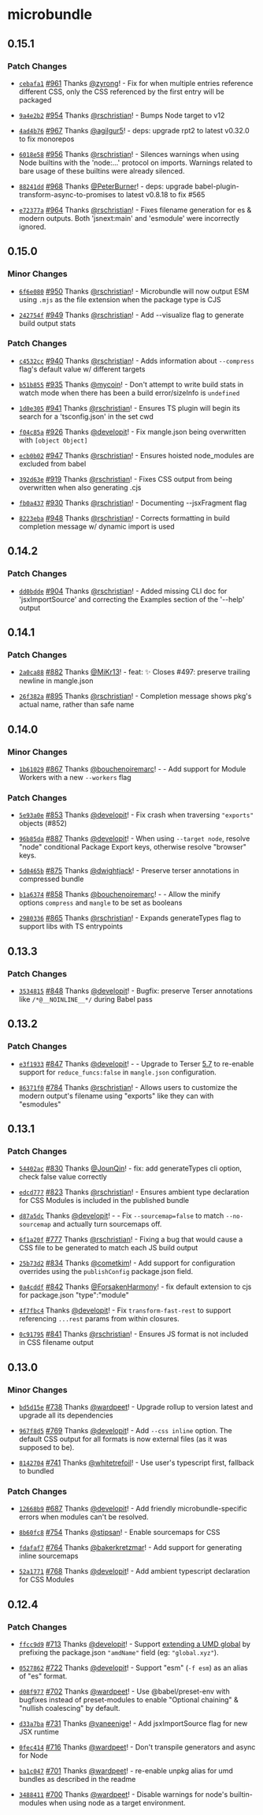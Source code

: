 # microbundle

## 0.15.1

### Patch Changes

- [`cebafa1`](https://github.com/developit/microbundle/commit/cebafa121953a771f010b3cfd250a83bfc754e2c) [#961](https://github.com/developit/microbundle/pull/961) Thanks [@zyrong](https://github.com/zyrong)! - Fix for when multiple entries reference different CSS, only the CSS referenced by the first entry will be packaged

* [`9a4e2b2`](https://github.com/developit/microbundle/commit/9a4e2b2096d3824661738edb142b4658cf3d9d0b) [#954](https://github.com/developit/microbundle/pull/954) Thanks [@rschristian](https://github.com/rschristian)! - Bumps Node target to v12

- [`4ad4b76`](https://github.com/developit/microbundle/commit/4ad4b768f0ef6f434b753c4a42cdcfe85d01c404) [#967](https://github.com/developit/microbundle/pull/967) Thanks [@agilgur5](https://github.com/agilgur5)! - deps: upgrade rpt2 to latest v0.32.0 to fix monorepos

* [`6018e58`](https://github.com/developit/microbundle/commit/6018e586b91125233026ca977a97b72bb6082ec6) [#956](https://github.com/developit/microbundle/pull/956) Thanks [@rschristian](https://github.com/rschristian)! - Silences warnings when using Node builtins with the 'node:...' protocol on imports. Warnings related to bare usage of these builtins were already silenced.

- [`88241dd`](https://github.com/developit/microbundle/commit/88241ddf8fc3ac18cfc1ca8ced99a413f8d2b488) [#968](https://github.com/developit/microbundle/pull/968) Thanks [@PeterBurner](https://github.com/PeterBurner)! - deps: upgrade babel-plugin-transform-async-to-promises to latest v0.8.18 to fix #565

* [`e72377a`](https://github.com/developit/microbundle/commit/e72377a001cc5925ff25aadbe26fdb96a0dab3a4) [#964](https://github.com/developit/microbundle/pull/964) Thanks [@rschristian](https://github.com/rschristian)! - Fixes filename generation for es & modern outputs. Both 'jsnext:main' and 'esmodule' were incorrectly ignored.

## 0.15.0

### Minor Changes

- [`6f6e080`](https://github.com/developit/microbundle/commit/6f6e080f3b9ec9a223d79d24eb6e6c8dd5d72cf7) [#950](https://github.com/developit/microbundle/pull/950) Thanks [@rschristian](https://github.com/rschristian)! - Microbundle will now output ESM using `.mjs` as the file extension when the package type is CJS

* [`242754f`](https://github.com/developit/microbundle/commit/242754f43cce1c25a6c475be64bbd2a525eb7cf0) [#949](https://github.com/developit/microbundle/pull/949) Thanks [@rschristian](https://github.com/rschristian)! - Add --visualize flag to generate build output stats

### Patch Changes

- [`c4532cc`](https://github.com/developit/microbundle/commit/c4532cc9ccd846e6bc8176414ddf2c0fc22af1f1) [#940](https://github.com/developit/microbundle/pull/940) Thanks [@rschristian](https://github.com/rschristian)! - Adds information about `--compress` flag's default value w/ different targets

* [`b51b855`](https://github.com/developit/microbundle/commit/b51b855794866f3e6a0ef7dfc5672d5c1c717831) [#935](https://github.com/developit/microbundle/pull/935) Thanks [@mycoin](https://github.com/mycoin)! - Don't attempt to write build stats in watch mode when there has been a build error/sizeInfo is `undefined`

- [`1d0e305`](https://github.com/developit/microbundle/commit/1d0e305d89ad010793c57fc451991a79907e1f3f) [#941](https://github.com/developit/microbundle/pull/941) Thanks [@rschristian](https://github.com/rschristian)! - Ensures TS plugin will begin its search for a 'tsconfig.json' in the set cwd

* [`f04c85a`](https://github.com/developit/microbundle/commit/f04c85a1885a28a16c767665a1d5f17b13834406) [#926](https://github.com/developit/microbundle/pull/926) Thanks [@developit](https://github.com/developit)! - Fix mangle.json being overwritten with `[object Object]`

- [`ecb0b02`](https://github.com/developit/microbundle/commit/ecb0b022912397bcf98550c1a783e9e0534f33e5) [#947](https://github.com/developit/microbundle/pull/947) Thanks [@rschristian](https://github.com/rschristian)! - Ensures hoisted node_modules are excluded from babel

* [`392d63e`](https://github.com/developit/microbundle/commit/392d63ef437f25403c03826f77790722d0234b58) [#919](https://github.com/developit/microbundle/pull/919) Thanks [@rschristian](https://github.com/rschristian)! - Fixes CSS output from being overwritten when also generating .cjs

- [`fb0a437`](https://github.com/developit/microbundle/commit/fb0a43780a7462f4876955c3412638e51a7adb97) [#930](https://github.com/developit/microbundle/pull/930) Thanks [@rschristian](https://github.com/rschristian)! - Documenting --jsxFragment flag

* [`8223eba`](https://github.com/developit/microbundle/commit/8223ebaee8d750e9757b9ddbfef6384fa00f22ac) [#948](https://github.com/developit/microbundle/pull/948) Thanks [@rschristian](https://github.com/rschristian)! - Corrects formatting in build completion message w/ dynamic import is used

## 0.14.2

### Patch Changes

- [`dd0bdde`](https://github.com/developit/microbundle/commit/dd0bdde9c6ae7d0690fa73aead1c1744ae3b086a) [#904](https://github.com/developit/microbundle/pull/904) Thanks [@rschristian](https://github.com/rschristian)! - Added missing CLI doc for 'jsxImportSource' and correcting the Examples section of the '--help' output

## 0.14.1

### Patch Changes

- [`2a0ca88`](https://github.com/developit/microbundle/commit/2a0ca8843f34c3773bb41eb3f8f571fb6b2b2d52) [#882](https://github.com/developit/microbundle/pull/882) Thanks [@MiKr13](https://github.com/MiKr13)! - feat: :sparkles: Closes #497: preserve trailing newline in mangle.json

* [`26f382a`](https://github.com/developit/microbundle/commit/26f382a989e86fdcc5149f73f7b6c9d314a4bf37) [#895](https://github.com/developit/microbundle/pull/895) Thanks [@rschristian](https://github.com/rschristian)! - Completion message shows pkg's actual name, rather than safe name

## 0.14.0

### Minor Changes

- [`1b61029`](https://github.com/developit/microbundle/commit/1b6102966440bd7000e0e457f8c0b7eeb7e05593) [#867](https://github.com/developit/microbundle/pull/867) Thanks [@bouchenoiremarc](https://github.com/bouchenoiremarc)! - - Add support for Module Workers with a new `--workers` flag

### Patch Changes

- [`5e93a0e`](https://github.com/developit/microbundle/commit/5e93a0e4cc28ea8f080a08e3a8530b6bfdf25f42) [#853](https://github.com/developit/microbundle/pull/853) Thanks [@developit](https://github.com/developit)! - Fix crash when traversing `"exports"` objects (#852)

* [`96b85da`](https://github.com/developit/microbundle/commit/96b85da1e32b4ffbef9d83387ff399d8b3ee3852) [#887](https://github.com/developit/microbundle/pull/887) Thanks [@developit](https://github.com/developit)! - When using `--target node`, resolve "node" conditional Package Export keys, otherwise resolve "browser" keys.

- [`5d0465b`](https://github.com/developit/microbundle/commit/5d0465b39bccff31673d351fc9d29cb4c470407d) [#875](https://github.com/developit/microbundle/pull/875) Thanks [@dwightjack](https://github.com/dwightjack)! - Preserve terser annotations in compressed bundle

* [`b1a6374`](https://github.com/developit/microbundle/commit/b1a637486234a2ae784ccf0c512321e2d3efef7c) [#858](https://github.com/developit/microbundle/pull/858) Thanks [@bouchenoiremarc](https://github.com/bouchenoiremarc)! - - Allow the minify options `compress` and `mangle` to be set as booleans

- [`2980336`](https://github.com/developit/microbundle/commit/29803364fe54cc1a7a8543d61e694c90b4cdce6a) [#865](https://github.com/developit/microbundle/pull/865) Thanks [@rschristian](https://github.com/rschristian)! - Expands generateTypes flag to support libs with TS entrypoints

## 0.13.3

### Patch Changes

- [`3534815`](https://github.com/developit/microbundle/commit/3534815ddabecc080cdec42cd1f6009a81a48ec9) [#848](https://github.com/developit/microbundle/pull/848) Thanks [@developit](https://github.com/developit)! - Bugfix: preserve Terser annotations like `/*@__NOINLINE__*/` during Babel pass

## 0.13.2

### Patch Changes

- [`e3f1933`](https://github.com/developit/microbundle/commit/e3f1933773fd17bb1d97de0dad94d899acee7598) [#847](https://github.com/developit/microbundle/pull/847) Thanks [@developit](https://github.com/developit)! - - Upgrade to Terser [5.7](https://github.com/terser/terser/blob/master/CHANGELOG.md#v570) to re-enable support for `reduce_funcs:false` in `mangle.json` configuration.

* [`86371f0`](https://github.com/developit/microbundle/commit/86371f0db6386089c66cd474a7121d9dbee4c0cf) [#784](https://github.com/developit/microbundle/pull/784) Thanks [@rschristian](https://github.com/rschristian)! - Allows users to customize the modern output's filename using "exports" like they can with "esmodules"

## 0.13.1

### Patch Changes

- [`54402ac`](https://github.com/developit/microbundle/commit/54402ac43cc2f7ccb85fe5df2e9828c7f24091a0) [#830](https://github.com/developit/microbundle/pull/830) Thanks [@JounQin](https://github.com/JounQin)! - fix: add generateTypes cli option, check false value correctly

* [`edcd777`](https://github.com/developit/microbundle/commit/edcd777cfaedfdb436c62b5dcb3cff6291268e4c) [#823](https://github.com/developit/microbundle/pull/823) Thanks [@rschristian](https://github.com/rschristian)! - Ensures ambient type declaration for CSS Modules is included in the published bundle

- [`d87a5dc`](https://github.com/developit/microbundle/commit/d87a5dc286a1edba92ca3ec5b534807688c90854) Thanks [@developit](https://github.com/developit)! - - Fix `--sourcemap=false` to match `--no-sourcemap` and actually turn sourcemaps off.

* [`6f1a20f`](https://github.com/developit/microbundle/commit/6f1a20fa17467176f9bc1acc2b0f78784d28d110) [#777](https://github.com/developit/microbundle/pull/777) Thanks [@rschristian](https://github.com/rschristian)! - Fixing a bug that would cause a CSS file to be generated to match each JS build output

- [`25b73d2`](https://github.com/developit/microbundle/commit/25b73d22caeac7cf74b0533401318a5becc29c11) [#834](https://github.com/developit/microbundle/pull/834) Thanks [@cometkim](https://github.com/cometkim)! - Add support for configuration overrides using the `publishConfig` package.json field.

* [`0a4cddf`](https://github.com/developit/microbundle/commit/0a4cddf98ab54c41f0b2ece1d626e459f73c9997) [#842](https://github.com/developit/microbundle/pull/842) Thanks [@ForsakenHarmony](https://github.com/ForsakenHarmony)! - fix default extension to cjs for package.json "type":"module"

- [`4f7fbc4`](https://github.com/developit/microbundle/commit/4f7fbc4a0b9e03b9c33d10b21c66b8ddef7524a7) Thanks [@developit](https://github.com/developit)! - Fix `transform-fast-rest` to support referencing `...rest` params from within closures.

* [`0c91795`](https://github.com/developit/microbundle/commit/0c917959570c788929766c6f4cd55f3b49433920) [#841](https://github.com/developit/microbundle/pull/841) Thanks [@rschristian](https://github.com/rschristian)! - Ensures JS format is not included in CSS filename output

## 0.13.0

### Minor Changes

- [`bd5d15e`](https://github.com/developit/microbundle/commit/bd5d15e17c882f2090f519d342dd89e694456ab8) [#738](https://github.com/developit/microbundle/pull/738) Thanks [@wardpeet](https://github.com/wardpeet)! - Upgrade rollup to version latest and upgrade all its dependencies

* [`967f8d5`](https://github.com/developit/microbundle/commit/967f8d532785aa7bf8636c5a759759a3e72dcf56) [#769](https://github.com/developit/microbundle/pull/769) Thanks [@developit](https://github.com/developit)! - Add `--css inline` option. The default CSS output for all formats is now external files (as it was supposed to be).

- [`8142704`](https://github.com/developit/microbundle/commit/8142704399efe6b4f34219c711a3932431781b36) [#741](https://github.com/developit/microbundle/pull/741) Thanks [@whitetrefoil](https://github.com/whitetrefoil)! - Use user's typescript first, fallback to bundled

### Patch Changes

- [`12668b9`](https://github.com/developit/microbundle/commit/12668b993906a0267c53c3601ce89d1c0ddfbc27) [#687](https://github.com/developit/microbundle/pull/687) Thanks [@developit](https://github.com/developit)! - Add friendly microbundle-specific errors when modules can't be resolved.

* [`8b60fc8`](https://github.com/developit/microbundle/commit/8b60fc86cbc493e23230a58cd0c99e2e0c675974) [#754](https://github.com/developit/microbundle/pull/754) Thanks [@stipsan](https://github.com/stipsan)! - Enable sourcemaps for CSS

- [`fdafaf7`](https://github.com/developit/microbundle/commit/fdafaf7a4ad76b1757e2c0ff39050f8e11e2f1d5) [#764](https://github.com/developit/microbundle/pull/764) Thanks [@bakerkretzmar](https://github.com/bakerkretzmar)! - Add support for generating inline sourcemaps

* [`52a1771`](https://github.com/developit/microbundle/commit/52a177190eb45791cb4b44d4bf04732b8b98d9c3) [#768](https://github.com/developit/microbundle/pull/768) Thanks [@developit](https://github.com/developit)! - Add ambient typescript declaration for CSS Modules

## 0.12.4

### Patch Changes

- [`ffcc9d9`](https://github.com/developit/microbundle/commit/ffcc9d9b7d9518ae2fa31b2af4d1fd4f98599560) [#713](https://github.com/developit/microbundle/pull/713) Thanks [@developit](https://github.com/developit)! - Support [extending a UMD global](https://rollupjs.org/guide/en/#outputextend) by prefixing the package.json `"amdName"` field (eg: `"global.xyz"`).

* [`0527862`](https://github.com/developit/microbundle/commit/052786223edce8258c73a72a49238e41e5b24850) [#722](https://github.com/developit/microbundle/pull/722) Thanks [@developit](https://github.com/developit)! - Support "esm" (`-f esm`) as an alias of "es" format.

- [`d08f977`](https://github.com/developit/microbundle/commit/d08f977aa6b19b267cf8d12861cc5cc34380d025) [#702](https://github.com/developit/microbundle/pull/702) Thanks [@wardpeet](https://github.com/wardpeet)! - Use @babel/preset-env with bugfixes instead of preset-modules to enable "Optional chaining" & "nullish coalescing" by default.

* [`d33a7ba`](https://github.com/developit/microbundle/commit/d33a7ba2f5475e870d1a0f659b0c3ec0c459a850) [#731](https://github.com/developit/microbundle/pull/731) Thanks [@vaneenige](https://github.com/vaneenige)! - Add jsxImportSource flag for new JSX runtime

- [`0fec414`](https://github.com/developit/microbundle/commit/0fec41493c39669270ba2b58401dc591e551d96d) [#716](https://github.com/developit/microbundle/pull/716) Thanks [@wardpeet](https://github.com/wardpeet)! - Don't transpile generators and async for Node

* [`ba1c047`](https://github.com/developit/microbundle/commit/ba1c047512356e0e48911f5f037be798c5c2b9eb) [#701](https://github.com/developit/microbundle/pull/701) Thanks [@wardpeet](https://github.com/wardpeet)! - re-enable unpkg alias for umd bundles as described in the readme

- [`3488411`](https://github.com/developit/microbundle/commit/34884116e21408305b337a9f6267f6c2ddc9e72d) [#700](https://github.com/developit/microbundle/pull/700) Thanks [@wardpeet](https://github.com/wardpeet)! - Disable warnings for node's builtin-modules when using node as a target environment.
